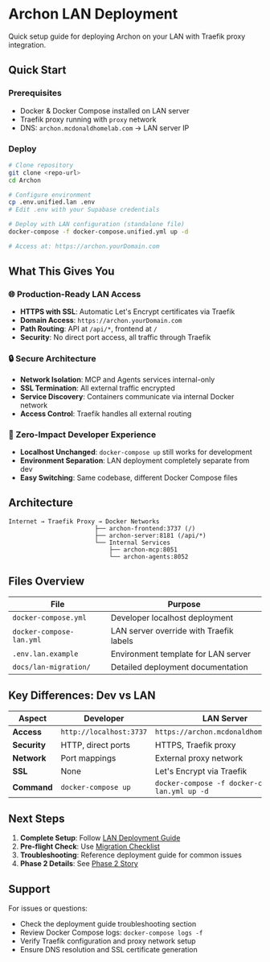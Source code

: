 # Archon LAN Deployment

Quick setup guide for deploying Archon on your LAN with Traefik proxy integration.

## Quick Start

### Prerequisites
- Docker & Docker Compose installed on LAN server
- Traefik proxy running with `proxy` network
- DNS: `archon.mcdonaldhomelab.com` → LAN server IP

### Deploy
```bash
# Clone repository
git clone <repo-url>
cd Archon

# Configure environment
cp .env.unified.lan .env
# Edit .env with your Supabase credentials

# Deploy with LAN configuration (standalone file)
docker-compose -f docker-compose.unified.yml up -d

# Access at: https://archon.yourDomain.com
```

## What This Gives You

### 🌐 Production-Ready LAN Access
- **HTTPS with SSL**: Automatic Let's Encrypt certificates via Traefik
- **Domain Access**: `https://archon.yourDomain.com`
- **Path Routing**: API at `/api/*`, frontend at `/`
- **Security**: No direct port access, all traffic through Traefik

### 🔒 Secure Architecture  
- **Network Isolation**: MCP and Agents services internal-only
- **SSL Termination**: All external traffic encrypted
- **Service Discovery**: Containers communicate via internal Docker network
- **Access Control**: Traefik handles all external routing

### 🚀 Zero-Impact Developer Experience
- **Localhost Unchanged**: `docker-compose up` still works for development  
- **Environment Separation**: LAN deployment completely separate from dev
- **Easy Switching**: Same codebase, different Docker Compose files

## Architecture

```
Internet → Traefik Proxy → Docker Networks
                        ├── archon-frontend:3737 (/)
                        ├── archon-server:8181 (/api/*)  
                        └── Internal Services
                            ├── archon-mcp:8051
                            └── archon-agents:8052
```

## Files Overview

| File | Purpose |
|------|---------|
| `docker-compose.yml` | Developer localhost deployment |
| `docker-compose-lan.yml` | LAN server override with Traefik labels |  
| `.env.lan.example` | Environment template for LAN server |
| `docs/lan-migration/` | Detailed deployment documentation |

## Key Differences: Dev vs LAN

| Aspect | Developer | LAN Server |
|--------|-----------|------------|
| **Access** | `http://localhost:3737` | `https://archon.mcdonaldhomelab.com` |
| **Security** | HTTP, direct ports | HTTPS, Traefik proxy |  
| **Network** | Port mappings | External proxy network |
| **SSL** | None | Let's Encrypt via Traefik |
| **Command** | `docker-compose up` | `docker-compose -f docker-compose-lan.yml up -d` |

## Next Steps

1. **Complete Setup**: Follow [LAN Deployment Guide](docs/lan-migration/lan-deployment-guide.md)
2. **Pre-flight Check**: Use [Migration Checklist](docs/lan-migration/migration-checklist.md)  
3. **Troubleshooting**: Reference deployment guide for common issues
4. **Phase 2 Details**: See [Phase 2 Story](docs/stories/phase-2-lan-configuration-support.md)

## Support

For issues or questions:
- Check the deployment guide troubleshooting section
- Review Docker Compose logs: `docker-compose logs -f`
- Verify Traefik configuration and proxy network setup
- Ensure DNS resolution and SSL certificate generation